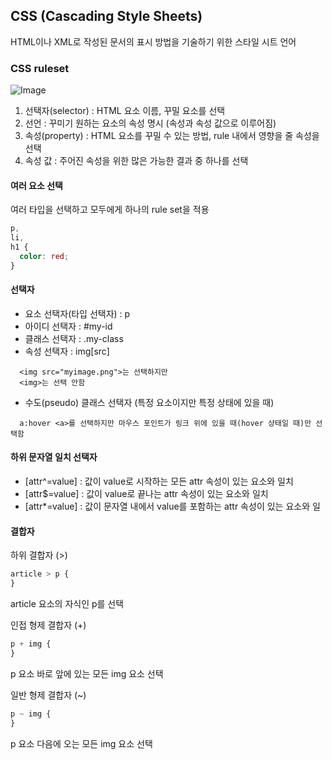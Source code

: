 ## CSS (Cascading Style Sheets)

HTML이나 XML로 작성된 문서의 표시 방법을 기술하기 위한 스타일 시트 언어

### CSS ruleset

![Image](https://github.com/user-attachments/assets/ccdb73d5-ad69-4180-8eb5-ef2d86fcdd49)

1. 선택자(selector) : HTML 요소 이름, 꾸밀 요소를 선택
2. 선언 : 꾸미기 원하는 요소의 속성 명시 (속성과 속성 값으로 이루어짐)
3. 속성(property) : HTML 요소를 꾸밀 수 있는 방법, rule 내에서 영향을 줄 속성을 선택
4. 속성 값 : 주어진 속성을 위한 많은 가능한 결과 중 하나를 선택

#### 여러 요소 선택

여러 타입을 선택하고 모두에게 하나의 rule set을 적용

```css
p,
li,
h1 {
  color: red;
}
```

#### 선택자

- 요소 선택자(타입 선택자) : p
- 아이디 선택자 : #my-id
- 클래스 선택자 : .my-class
- 속성 선택자 : img[src]

```
  <img src="myimage.png">는 선택하지만
  <img>는 선택 안함
```

- 수도(pseudo) 클래스 선택자 (특정 요소이지만 특정 상태에 있을 때)

```
  a:hover <a>를 선택하지만 마우스 포인트가 링크 위에 있을 때(hover 상태일 때)만 선택함
```

#### 하위 문자열 일치 선택자
- [attr^=value] : 값이 value로 시작하는 모든 attr 속성이 있는 요소와 일치
- [attr$=value] : 값이 value로 끝나는 attr 속성이 있는 요소와 일치
- [attr*=value] : 값이 문자열 내에서 value를 포함하는 attr 속성이 있는 요소와 일


#### 결합자

하위 결합자 (>)

```css
article > p {
}
```

article 요소의 자식인 p를 선택

인접 형제 결합자 (+)

```css
p + img {
}
```

p 요소 바로 앞에 있는 모든 img 요소 선택

일반 형제 결합자 (~)

```css
p ~ img {
}
```

p 요소 다음에 오는 모든 img 요소 선택
